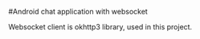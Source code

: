 #Android chat application with websocket

Websocket client is okhttp3 library, used in this project. 

